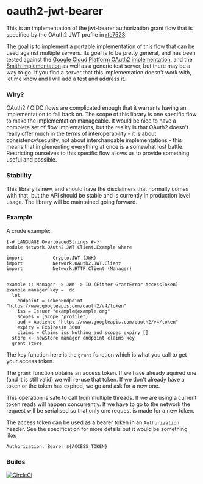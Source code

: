 # oauth2-jwt-bearer

This is an implementation of the jwt-bearer authorization grant flow
that is specified by the OAuth2 JWT profile in
[rfc7523](https://tools.ietf.org/html/rfc7523).

The goal is to implement a portable implementation of this flow that
can be used against multiple servers. Its goal is to be pretty
general, and has been tested against the [Google Cloud Platform OAuth2
implementation](https://developers.google.com/identity/protocols/OAuth2ServiceAccount),
and the [Smith implementation](http://smith.st/) as well as a generic
test server, but there may be a way to go. If you find a server that
this implementation doesn't work with, let me know and I will add a
test and address it.

### Why?

OAuth2 / OIDC flows are complicated enough that it warrants having an
implementation to fall back on. The scope of this library is one
specific flow to make the implementation manageable. It would be nice
to have a complete set of flow implentations, but the reality is that
OAuth2 doesn't really offer much in the terms of interoperability - it
is about consistency/security, not about interchangable
implementations - this means that implementing everything at once is a
somewhat lost battle. Restricting ourselves to this specific flow
allows us to provide something useful and possible.

### Stability

This library is new, and should have the disclaimers that normally
comes with that, but the API should be stable and is currently in
production level usage. The library will be maintained going forward.


### Example

A crude example:

```
{-# LANGUAGE OverloadedStrings #-}
module Network.OAuth2.JWT.Client.Example where

import           Crypto.JWT (JWK)
import           Network.OAuth2.JWT.Client
import           Network.HTTP.Client (Manager)


example :: Manager -> JWK -> IO (Either GrantError AccessToken)
example manager key =  do
  let
    endpoint = TokenEndpoint "https://www.googleapis.com/oauth2/v4/token"
    iss = Issuer "example@example.org"
    scopes = [Scope "profile"]
    aud = Audience "https://www.googleapis.com/oauth2/v4/token"
    expiry = ExpiresIn 3600
    claims = Claims iss Nothing aud scopes expiry []
  store <- newStore manager endpoint claims key
  grant store
```

The key function here is the `grant` function which is what you call
to get your access token.

The `grant` function obtains an access token. If we have already
aquired one (and it is still valid) we will re-use that token. If we
don't already have a token or the token has expired, we go and ask for
a new one.

This operation is safe to call from multiple threads. If we are using
a current token reads will happen concurrently. If we have to go to
the network the request will be serialised so that only one request is
made for a new token.

The access token can be used as a bearer token in an `Authorization`
header. See the specification for more details but it would be
something like:

```
Authorization: Bearer ${ACCESS_TOKEN}
```

### Builds

[![CircleCI](https://circleci.com/gh/smith-security/oauth2-jwt-bearer.svg?style=svg)](https://circleci.com/gh/smith-security/oauth2-jwt-bearer)
